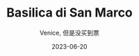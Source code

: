---
title: "Basilica di San Marco"
subtitle: "Venice, 但是没买到票"
layout: gallery
description: "QSD在Museo Correr的咖啡馆被意大利小姐姐教育喝咖啡：「If you order latte with ice cube, then it is just milk! latte with espresso is called latte coffee!!」"
date: 2023-06-20
header:
  overlay_image: /venice/baselica-macro-3v1.jpg
---